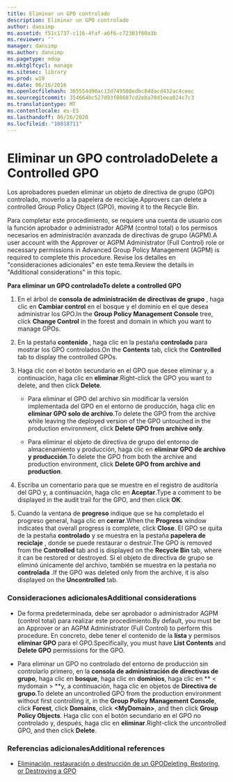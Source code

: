 ```yaml
---
title: Eliminar un GPO controlado
description: Eliminar un GPO controlado
author: dansimp
ms.assetid: f51c1737-c116-4faf-a6f6-c72303f60a3b
ms.reviewer: ''
manager: dansimp
ms.author: dansimp
ms.pagetype: mdop
ms.mktglfcycl: manage
ms.sitesec: library
ms.prod: w10
ms.date: 06/16/2016
ms.openlocfilehash: 365554d90ac13d749508edbc84dacd432ac4ceec
ms.sourcegitcommit: 354664bc527d93f80687cd2eba70d1eea024c7c3
ms.translationtype: MT
ms.contentlocale: es-ES
ms.lasthandoff: 06/26/2020
ms.locfileid: "10818711"
---
```

# <span data-ttu-id="02b31-103">Eliminar un GPO controlado</span><span class="sxs-lookup"><span data-stu-id="02b31-103">Delete a Controlled GPO</span></span>


<span data-ttu-id="02b31-104">Los aprobadores pueden eliminar un objeto de directiva de grupo (GPO) controlado, moverlo a la papelera de reciclaje.</span><span class="sxs-lookup"><span data-stu-id="02b31-104">Approvers can delete a controlled Group Policy Object (GPO), moving it to the Recycle Bin.</span></span>

<span data-ttu-id="02b31-105">Para completar este procedimiento, se requiere una cuenta de usuario con la función aprobador o administrador AGPM (control total) o los permisos necesarios en administración avanzada de directivas de grupo (AGPM).</span><span class="sxs-lookup"><span data-stu-id="02b31-105">A user account with the Approver or AGPM Administrator (Full Control) role or necessary permissions in Advanced Group Policy Management (AGPM) is required to complete this procedure.</span></span> <span data-ttu-id="02b31-106">Revise los detalles en "consideraciones adicionales" en este tema.</span><span class="sxs-lookup"><span data-stu-id="02b31-106">Review the details in "Additional considerations" in this topic.</span></span>

**<span data-ttu-id="02b31-107">Para eliminar un GPO controlado</span><span class="sxs-lookup"><span data-stu-id="02b31-107">To delete a controlled GPO</span></span>**

1.  <span data-ttu-id="02b31-108">En el árbol de **consola de administración de directivas de grupo** , haga clic en **Cambiar control** en el bosque y el dominio en el que desea administrar los GPO.</span><span class="sxs-lookup"><span data-stu-id="02b31-108">In the **Group Policy Management Console** tree, click **Change Control** in the forest and domain in which you want to manage GPOs.</span></span>

2.  <span data-ttu-id="02b31-109">En la pestaña **contenido** , haga clic en la pestaña **controlado** para mostrar los GPO controlados.</span><span class="sxs-lookup"><span data-stu-id="02b31-109">On the **Contents** tab, click the **Controlled** tab to display the controlled GPOs.</span></span>

3.  <span data-ttu-id="02b31-110">Haga clic con el botón secundario en el GPO que desee eliminar y, a continuación, haga clic en **eliminar**.</span><span class="sxs-lookup"><span data-stu-id="02b31-110">Right-click the GPO you want to delete, and then click **Delete**.</span></span>

    -   <span data-ttu-id="02b31-111">Para eliminar el GPO del archivo sin modificar la versión implementada del GPO en el entorno de producción, haga clic en **eliminar GPO solo de archivo**.</span><span class="sxs-lookup"><span data-stu-id="02b31-111">To delete the GPO from the archive while leaving the deployed version of the GPO untouched in the production environment, click **Delete GPO from archive only**.</span></span>

    -   <span data-ttu-id="02b31-112">Para eliminar el objeto de directiva de grupo del entorno de almacenamiento y producción, haga clic en **eliminar GPO de archivo y producción**.</span><span class="sxs-lookup"><span data-stu-id="02b31-112">To delete the GPO from both the archive and production environment, click **Delete GPO from archive and production**.</span></span>

4.  <span data-ttu-id="02b31-113">Escriba un comentario para que se muestre en el registro de auditoría del GPO y, a continuación, haga clic en **Aceptar**.</span><span class="sxs-lookup"><span data-stu-id="02b31-113">Type a comment to be displayed in the audit trail for the GPO, and then click **OK**.</span></span>

5.  <span data-ttu-id="02b31-114">Cuando la ventana de **progreso** indique que se ha completado el progreso general, haga clic en **cerrar**.</span><span class="sxs-lookup"><span data-stu-id="02b31-114">When the **Progress** window indicates that overall progress is complete, click **Close**.</span></span> <span data-ttu-id="02b31-115">El GPO se quita de la pestaña **controlado** y se muestra en la pestaña **papelera de reciclaje** , donde se puede restaurar o destruir.</span><span class="sxs-lookup"><span data-stu-id="02b31-115">The GPO is removed from the **Controlled** tab and is displayed on the **Recycle Bin** tab, where it can be restored or destroyed.</span></span> <span data-ttu-id="02b31-116">Si el objeto de directiva de grupo se eliminó únicamente del archivo, también se muestra en la pestaña no **controlada** .</span><span class="sxs-lookup"><span data-stu-id="02b31-116">If the GPO was deleted only from the archive, it is also displayed on the **Uncontrolled** tab.</span></span>

### <span data-ttu-id="02b31-117">Consideraciones adicionales</span><span class="sxs-lookup"><span data-stu-id="02b31-117">Additional considerations</span></span>

-   <span data-ttu-id="02b31-118">De forma predeterminada, debe ser aprobador o administrador AGPM (control total) para realizar este procedimiento.</span><span class="sxs-lookup"><span data-stu-id="02b31-118">By default, you must be an Approver or an AGPM Administrator (Full Control) to perform this procedure.</span></span> <span data-ttu-id="02b31-119">En concreto, debe tener el contenido de la **lista** y permisos **eliminar GPO** para el GPO.</span><span class="sxs-lookup"><span data-stu-id="02b31-119">Specifically, you must have **List Contents** and **Delete GPO** permissions for the GPO.</span></span>

-   <span data-ttu-id="02b31-120">Para eliminar un GPO no controlado del entorno de producción sin controlarlo primero, en la **consola de administración de directivas de grupo**, haga clic en **bosque**, haga clic en **dominios**, haga clic en \*\* &lt; mydomain &gt; \*\*y, a continuación, haga clic en objetos de **Directiva de grupo**.</span><span class="sxs-lookup"><span data-stu-id="02b31-120">To delete an uncontrolled GPO from the production environment without first controlling it, in the **Group Policy Management Console**, click **Forest**, click **Domains**, click **&lt;MyDomain&gt;**, and then click **Group Policy Objects**.</span></span> <span data-ttu-id="02b31-121">Haga clic con el botón secundario en el GPO no controlado y, después, haga clic en **eliminar**.</span><span class="sxs-lookup"><span data-stu-id="02b31-121">Right-click the uncontrolled GPO, and then click **Delete**.</span></span>

### <span data-ttu-id="02b31-122">Referencias adicionales</span><span class="sxs-lookup"><span data-stu-id="02b31-122">Additional references</span></span>

-   [<span data-ttu-id="02b31-123">Eliminación, restauración o destrucción de un GPO</span><span class="sxs-lookup"><span data-stu-id="02b31-123">Deleting, Restoring, or Destroying a GPO</span></span>](deleting-restoring-or-destroying-a-gpo-agpm30ops.md)

 

 






